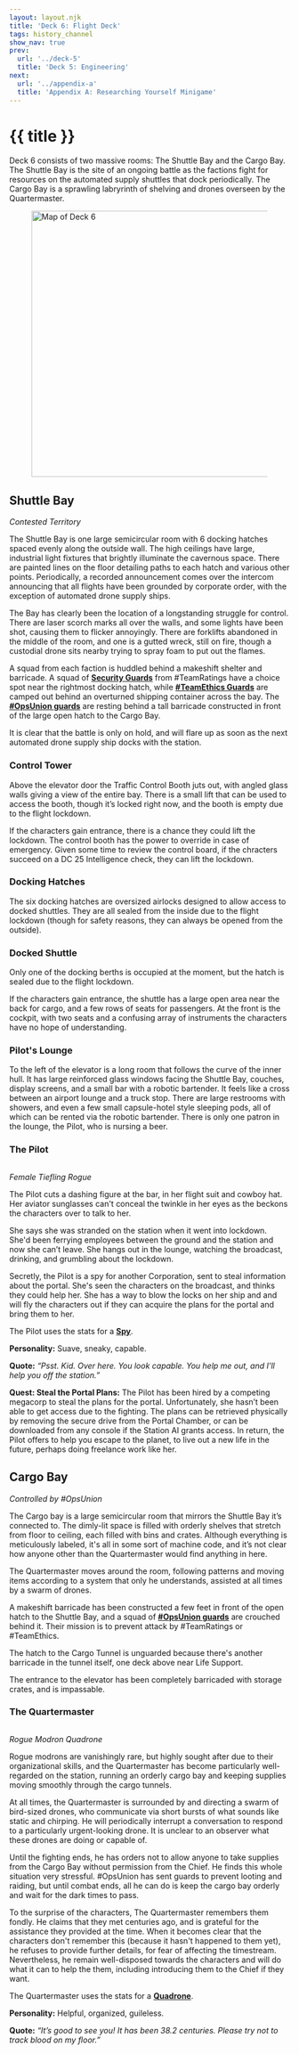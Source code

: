```yaml
---
layout: layout.njk
title: 'Deck 6: Flight Deck'
tags: history_channel
show_nav: true
prev:
  url: '../deck-5'
  title: 'Deck 5: Engineering'
next:
  url: '../appendix-a'
  title: 'Appendix A: Researching Yourself Minigame'
---
```


# {{ title }}

Deck 6 consists of two massive rooms: The Shuttle Bay and the Cargo Bay. The Shuttle Bay is the site of an ongoing battle as the factions fight for resources on the automated supply shuttles that dock periodically. The Cargo Bay is a sprawling labryrinth of shelving and drones overseen by the Quartermaster.

<figure>
  <a href="/images/deck-06-labels@2490.webp">
    <img
      alt="Map of Deck 6"
      sizes="(min-width: 850px) 830px, 100vw"
      src="/images/deck-06-labels@830.webp"
      srcset="
        /images/deck-06-labels@830.webp 830w,
        /images/deck-06-labels@1660.webp 1660w,
        /images/deck-06-labels@2490.webp 2490w"
      width="830"
      height="478"
      />
  </a>
</figure>

## Shuttle Bay

_Contested Territory_

The Shuttle Bay is one large semicircular room with 6 docking hatches spaced evenly along the outside wall. The high ceilings have large, industrial light fixtures that brightly illuminate the cavernous space. There are painted lines on the floor detailing paths to each hatch and various other points. Periodically, a recorded announcement comes over the intercom announcing that all flights have been grounded by corporate order, with the exception of automated drone supply ships.

The Bay has clearly been the location of a longstanding struggle for control. There are laser scorch marks all over the walls, and some lights have been shot, causing them to flicker annoyingly. There are forklifts abandoned in the middle of the room, and one is a gutted wreck, still on fire, though a custodial drone sits nearby trying to spray foam to put out the flames.

A squad from each faction is huddled behind a makeshift shelter and barricade. A squad of [**Security Guards**](../part-2/#security-guards) from #TeamRatings have a choice spot near the rightmost docking hatch, while [**#TeamEthics Guards**](../part-3/#%23teamethics-guards) are camped out behind an overturned shipping container across the bay. The [**#OpsUnion guards**](../part-3/#%23opsunion-guards) are resting behind a tall barricade constructed in front of the large open hatch to the Cargo Bay.

It is clear that the battle is only on hold, and will flare up as soon as the next automated drone supply ship docks with the station.

### Control Tower

Above the elevator door the Traffic Control Booth juts out, with angled glass walls giving a view of the entire bay. There is a small lift that can be used to access the booth, though it’s locked right now, and the booth is empty due to the flight lockdown.

If the characters gain entrance, there is a chance they could lift the lockdown. The control booth has the power to override in case of emergency. Given some time to review the control board, if the chracters succeed on a DC 25 Intelligence check, they can lift the lockdown.

### Docking Hatches

The six docking hatches are oversized airlocks designed to allow access to docked shuttles. They are all sealed from the inside due to the flight lockdown (though for safety reasons, they can always be opened from the outside).

### Docked Shuttle

Only one of the docking berths is occupied at the moment, but the hatch is sealed due to the flight lockdown.

If the characters gain entrance, the shuttle has a large open area near the back for cargo, and a few rows of seats for passengers. At the front is the cockpit, with two seats and a confusing array of instruments the characters have no hope of understanding.

### Pilot's Lounge

To the left of the elevator is a long room that follows the curve of the inner hull. It has large reinforced glass windows facing the Shuttle Bay, couches, display screens, and a small bar with a robotic bartender. It feels like a cross between an airport lounge and a truck stop. There are large restrooms with showers, and even a few small capsule-hotel style sleeping pods, all of which can be rented via the robotic bartender. There is only one patron in the lounge, the Pilot, who is nursing a beer.

### The Pilot

<figure class="compendium-image-right npc-portrait">
  <div class="npc-portrait__inner">
    <img src="https://www.dndbeyond.com/Content/Skins/Waterdeep/images/characters/default-avatar-builder.png" alt="">
  </div>
</figure>

_Female Tiefling Rogue_

The Pilot cuts a dashing figure at the bar, in her flight suit and cowboy hat. Her aviator sunglasses can't conceal the twinkle in her eyes as the beckons the characters over to talk to her.

She says she was stranded on the station when it went into lockdown. She'd been ferrying employees between the ground and the station and now she can’t leave. She hangs out in the lounge, watching the broadcast, drinking, and grumbling about the lockdown.

Secretly, the Pilot is a spy for another Corporation, sent to steal information about the portal. She's seen the characters on the broadcast, and thinks they could help her. She has a way to blow the locks on her ship and and will fly the characters out if they can acquire the plans for the portal and bring them to her.

The Pilot uses the stats for a [**Spy**](https://www.dndbeyond.com/monsters/17021-spy).

**Personality:** Suave, sneaky, capable.

**Quote:** _“Psst. Kid. Over here. You look capable. You help me out, and I’ll help you off the station.”_

<aside class="block-torn-paper">

**Quest: Steal the Portal Plans:** The Pilot has been hired by a competing megacorp to steal the plans for the portal. Unfortunately, she hasn’t been able to get access due to the fighting. The plans can be retrieved physically by removing the secure drive from the Portal Chamber, or can be downloaded from any console if the Station AI grants access. In return, the Pilot offers to help you escape to the planet, to live out a new life in the future, perhaps doing freelance work like her.

</aside>

## Cargo Bay

_Controlled by #OpsUnion_

The Cargo bay is a large semicircular room that mirrors the Shuttle Bay it’s connected to. The dimly-lit space is filled with orderly shelves that stretch from floor to ceiling, each filled with bins and crates. Although everything is meticulously labeled, it's all in some sort of machine code, and it’s not clear how anyone other than the Quartermaster would find anything in here.

The Quartermaster moves around the room, following patterns and moving items according to a system that only he understands, assisted at all times by a swarm of drones.

A makeshift barricade has been constructed a few feet in front of the open hatch to the Shuttle Bay, and a squad of [**#OpsUnion guards**](../part-3/#%23opsunion-guards) are crouched behind it. Their mission is to prevent attack by #TeamRatings or #TeamEthics.

The hatch to the Cargo Tunnel is unguarded because there's another barricade in the tunnel itself, one deck above near Life Support.

The entrance to the elevator has been completely barricaded with storage crates, and is impassable.

### The Quartermaster

<figure class="compendium-image-right npc-portrait">
  <div class="npc-portrait__inner">
    <img src="https://www.dndbeyond.com/Content/Skins/Waterdeep/images/characters/default-avatar-builder.png" alt="">
  </div>
</figure>

_Rogue Modron Quadrone_

Rogue modrons are vanishingly rare, but highly sought after due to their organizational skills, and the Quartermaster has become particularly well-regarded on the station, running an orderly cargo bay and keeping supplies moving smoothly through the cargo tunnels.

At all times, the Quartermaster is surrounded by and directing a swarm of bird-sized drones, who communicate via short bursts of what sounds like static and chirping. He will periodically interrupt a conversation to respond to a particularly urgent-looking drone. It is unclear to an observer what these drones are doing or capable of.

Until the fighting ends, he has orders not to allow anyone to take supplies from the Cargo Bay without permission from the Chief. He finds this whole situation very stressful. #OpsUnion has sent guards to prevent looting and raiding, but until combat ends, all he can do is keep the cargo bay orderly and wait for the dark times to pass.

To the surprise of the characters, The Quartermaster remembers them fondly. He claims that they met centuries ago, and is grateful for the assistance they provided at the time. When it becomes clear that the characters don't remember this (because it hasn't happened to them yet), he refuses to provide further details, for fear of affecting the timestream. Nevertheless, he remain well-disposed towards the characters and will do what it can to help the them, including introducing them to the Chief if they want.

The Quartermaster uses the stats for a [**Quadrone**](https://www.dndbeyond.com/monsters/17178-quadrone).

**Personality:** Helpful, organized, guileless.

**Quote:** _“It’s good to see you! It has been 38.2 centuries. Please try not to track blood on my floor.”_
